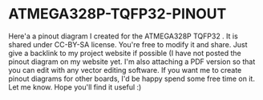 # ATMEGA328P-TQFP32-PINOUT
Here'a a pinout diagram I created for the ATMEGA328P TQFP32 . It is shared under CC-BY-SA license. You're free to modify it and share. Just give a backlink to my project website if possible (I have not posted the pinout diagram on my website yet. I'm also attaching a PDF version so that you can edit with any vector editing software. If you want me to create pinout diagrams for other boards, I'd be happy spend some free time on it. Let me know. Hope you'll find it useful :)
